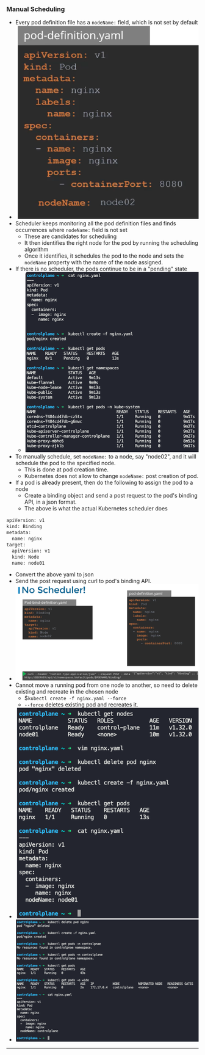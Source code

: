 
### Manual Scheduling

- Every pod definition file has a `nodeName:` field, which is not set by default
- ![nodenameinpoddefnfile.png](Attachments/nodenameinpoddefnfile.png)
- Scheduler keeps monitoring all the pod definition files and finds occurrences where `nodeName:` field is not set
	- These are candidates for scheduling
	- It then identifies the right node for the pod by running the scheduling algorithm
	- Once it identifies, it schedules the pod to the node and sets the `nodeName` property with the name of the node assigned.
- If there is no scheduler, the pods continue to be in a "pending" state
	- ![nonodeassignmentnoschdulerpresent.png](Attachments/nonodeassignmentnoschdulerpresent.png)
- To manually schedule, set `nodeName:` to a node, say "node02", and it will schedule the pod to the specified node.
	- This is done at pod creation time.
	- Kubernetes does not allow to change `nodeName:` post creation of pod.
- If a pod is already present, then do the following to assign the pod to a node
	- Create a binding object and send a post request to the pod's binding API, in a json format.
	- The above is what the actual Kubernetes scheduler does
```
apiVersion: v1
kind: Binding
metadata:
  name: nginx
target:
  apiVersion: v1
  kind: Node
  name: node01
```
- Convert the above yaml to json
- Send the post request using curl to pod's binding API.
- ![noschedulerbindingapijson.png](Attachments/noschedulerbindingapijson.png)
- Cannot move a running pod from one node to another, so need to delete existing and recreate in the chosen node
	- $`kubectl create -f nginx.yaml --force`
	- `--force` deletes existing pod and recreates it.
- ![manualschedulingpodcreate.png](Attachments/manualschedulingpodcreate.png)
- ![manualschedulingchangepodnode.png](Attachments/manualschedulingchangepodnode.png)


---
